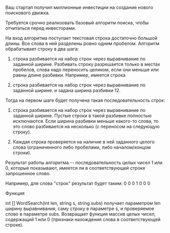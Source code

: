 Ваш стартап получил миллионные инвестиции на создание нового поискового движка.

Требуется срочно реализовать базовый алгоритм поиска, чтобы отчитаться перед инвесторами.

На вход алгоритма поступает текстовая строка достаточно большой длины. Все слова в ней разделены ровно одним пробелом. Алгоритм обрабатывает строку в два шага:

1) строка разбивается на набор строк через выравнивание по заданной ширине.
Разбивать строку разрешается только в местах пробелов, слова надо переносить целиком, если они меньше или равны длине разбивки. Например, имеется строка

1) строка разбивается на набор строк через выравнивание по заданной ширине.
и задана ширина разбивки 12.

Тогда на первом шаге будет получена такая последовательность строк:

1) строка 
разбивается
на набор
строк через
выравнивание
по заданной
ширине.
Пустые строки в такой разбивке полностью исключаются. Если ширина разбивки меньше какого-то слова, то это слово разбивается на несколько (с переносом на следующую строку).

2) Каждая строка проверяется на наличие в ней заданного целого слова (ограниченного либо пробелами, либо началом/концом строки).

Результат работы алгоритма -- последовательность целых чисел 1 или 0, которые показывают, имеется ли в соответствующей строке запрошенное слово.

Например, для слова "строк" результат будет таким: 0 0 0 1 0 0 0

Функция

int [] WordSearch(int len, string s, string subs) 
получает параметром len ширину выравнивания, саму строку в параметре s, и проверяемое слово в параметре subs.
Возвращает функция массив целых чисел, содержащий 1 или 0 (признаки нахождения слова в соответствующей строке).